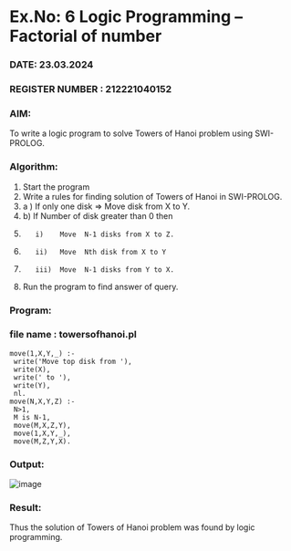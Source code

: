 # Ex.No: 6   Logic Programming – Factorial of number   
### DATE: 23.03.2024                                                                          
### REGISTER NUMBER : 212221040152
### AIM: 
To  write  a logic program  to solve Towers of Hanoi problem  using SWI-PROLOG. 
### Algorithm:
1. Start the program
2.  Write a rules for finding solution of Towers of Hanoi in SWI-PROLOG.
3.  a )	If only one disk  => Move disk from X to Y.
4.  b)	If Number of disk greater than 0 then
5.        i)	Move  N-1 disks from X to Z.
6.        ii)	Move  Nth disk from X to Y
7.        iii)	Move  N-1 disks from Y to X.
8. Run the program  to find answer of  query.

### Program:
### file name : towersofhanoi.pl 
```
move(1,X,Y,_) :- 
 write('Move top disk from '), 
 write(X), 
 write(' to '), 
 write(Y), 
 nl. 
move(N,X,Y,Z) :- 
 N>1, 
 M is N-1, 
 move(M,X,Z,Y), 
 move(1,X,Y,_), 
 move(M,Z,Y,X).
```

### Output:

![image](https://github.com/Catty12384/AI-Lab-Record/assets/120629225/4575e8cb-9b7b-422b-ad5f-ba764194e67e)


### Result:
Thus the solution of Towers of Hanoi problem was found by logic programming.
